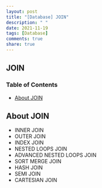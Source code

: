 ```yaml
---
layout: post
title: "[Database] JOIN"
description: " "
date: 2021-11-19
tags: [Database]
comments: true
share: true
---
```


## JOIN
 
 ### Table of Contents
 * [About JOIN](#about-join)

## About JOIN
* INNER JOIN
* OUTER JOIN
* INDEX JOIN
* NESTED LOOPS JOIN
* ADVANCED NESTED LOOPS JOIN
* SORT MERGE JOIN
* HASH JOIN
* SEMI JOIN
* CARTESIAN JOIN